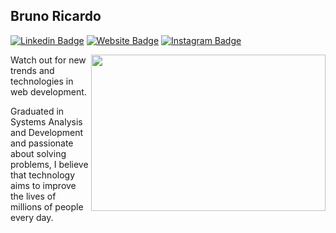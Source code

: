 ## Bruno Ricardo

[![Linkedin Badge](https://img.shields.io/badge/-LinkedIn-0e76a8?style=flat-square&logo=Linkedin&logoColor=white)](https://www.linkedin.com/in/brunomaarts/)
[![Website Badge](https://img.shields.io/badge/Website-3b5998?style=flat-square&logo=google-chrome&logoColor=white)](https://brunomaarts.github.io/portfolio/)
[![Instagram Badge](https://img.shields.io/badge/-Instagram-e4405f?style=flat-square&logo=Instagram&logoColor=white)](https://www.instagram.com/bruno_marts/)

<img align="right" height="250" width="375" alt="" src="https://brunomaarts.github.io/portfolio/img/bruno-gif.gif" />

Watch out for new trends and technologies in web development.

Graduated in Systems Analysis and Development and passionate about solving problems, I believe that technology aims to improve the lives of millions of people every day.
